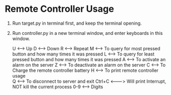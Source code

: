 # Remote Controller Usage

1. Run target.py in terminal first, and keep the terminal opening.
2. Run controller.py in a new terminal window, and enter keyboards in this window.

	U <--> Up
	D <--> Down
	R <--> Repeat
	M <--> To query for most pressed button and how many times it was pressed
	L <--> To query for least pressed button and how many times it was pressed
	A <--> To activate an alarm on the server
	Z <--> To deactivate an alarm on the server
	C <--> To Charge the remote controller battery
	H <--> To print remote controller usage\
	Q <--> To disconnect to server and exit
        Ctrl+C <---> Will print Interrupt, NOT kill the current process
        0-9 <--> Digits
